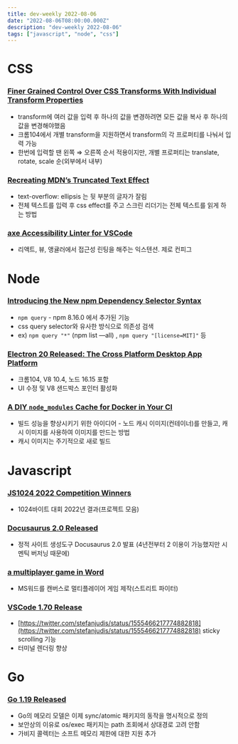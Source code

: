 ```yaml
---
title: dev-weekly 2022-08-06
date: "2022-08-06T08:00:00.000Z"
description: "dev-weekly 2022-08-06"
tags: ["javascript", "node", "css"]
---
```


# CSS

### **[Finer Grained Control Over CSS Transforms With Individual Transform Properties](https://web.dev/css-individual-transform-properties/)**

- transform에 여러 값을 입력 후 하나의 값을 변경하려면 모든 값을 복사 후 하나의 값을 변경해야했음
- 크롬104에서 개별 transform을 지원하면서 transform의 각 프로퍼티를 나눠서 입력 가능
- 한번에 입력할 땐 왼쪽 ⇒ 오른쪽 순서 적용이지만, 개별 프로퍼티는 translate, rotate, scale 순(외부에서 내부)

### **[Recreating MDN’s Truncated Text Effect](https://css-tricks.com/recreating-mdns-truncated-text-effect)**

- text-overflow: ellipsis 는 뒷 부분의 글자가 잘림
- 전체 텍스트를 입력 후 css effect를 주고 스크린 리더기는 전체 텍스트를 읽게 하는 방법

### **[axe Accessibility Linter for VSCode](https://marketplace.visualstudio.com/items?itemName=deque-systems.vscode-axe-linter)**

- 리액트, 뷰, 앵귤러에서 접근성 린팅을 해주는 익스텐션. 제로 컨피그

# Node

### **[Introducing the New npm Dependency Selector Syntax](https://github.blog/changelog/2022-08-03-introducing-the-new-npm-dependency-selector-syntax/)**

- `npm query` - npm 8.16.0 에서 추가된 기능
- css query selector와 유사한 방식으로 의존성 검색
- ex) `npm query "*"` (npm list —all) , `npm query "[license=MIT]"` 등

### **[Electron 20 Released: The Cross Platform Desktop App Platform](https://www.electronjs.org/blog/electron-20-0)**

- 크롬104, V8 10.4, 노드 16.15 포함
- UI 수정 및 V8 샌드박스 포인터 활성화

### **[A DIY `node_modules` Cache for Docker in Your CI](https://remelehane.dev/posts/diy-node-cache-for-docker-ci/)**

- 빌드 성능을 향상시키기 위한 아이디어 - 노드 캐시 이미지(컨테이너)를 만들고, 캐시 이미지를 사용하여 이미지를 만드는 방법
- 캐시 이미지는 주기적으로 새로 빌드

# Javascript

### **[JS1024 2022 Competition Winners](https://js1024.fun/results/2022)**

- 1024바이트 대회 2022년 결과(프로젝트 모음)

### **[Docusaurus 2.0 Released](https://docusaurus.io/ko/blog/2022/08/01/announcing-docusaurus-2.0)**

- 정적 사이트 생성도구 Docusaurus 2.0 발표 (4년전부터 2 이용이 가능했지만 시멘틱 버저닝 때문에)

### **[a multiplayer game in Word](https://www.youtube.com/watch?v=87nzxrRFq8U)**

- MS워드를 캔버스로 멀티플레이어 게임 제작(스트리트 파이터)

### **[VSCode **1.70 Release**](https://code.visualstudio.com/updates/v1_70)**

- [https://twitter.com/stefanjudis/status/1555466217774882818](https://twitter.com/stefanjudis/status/1555466217774882818) sticky scrolling 기능
- 터미널 렌더링 향상

# Go

### **[Go 1.19 Released](https://go.dev/blog/go1.19)**

- Go의 메모리 모델은 이제 sync/atomic 패키지의 동작을 명시적으로 정의
- 보안상의 이유로 os/exec 패키지는 path 조회에서 상대경로 고려 안함
- 가비지 콜렉터는 소프트 메모리 제한에 대한 지원 추가